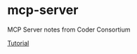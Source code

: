 # mcp-server

MCP Server notes from Coder Consortium

[Tutorial](https://dev.to/debs_obrien/building-your-first-mcp-server-a-beginners-tutorial-5fag)